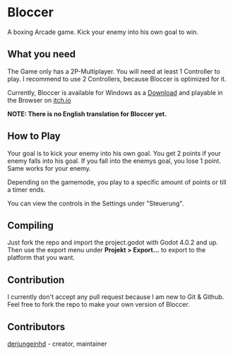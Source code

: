 # Bloccer
A boxing Arcade game. Kick your enemy into his own goal to win.

## What you need

The Game only has a 2P-Multiplayer. You will need at least 1 Controller to play. 
I recommend to use 2 Controllers, because Bloccer is optimized for it.

Currently, Bloccer is available for Windows as a [Download](https://github.com/derjungeinhd/bloccer/releases/) and playable in the Browser on [itch.io](https://derjungeinhd.itch.io/bloccer)

**NOTE: There is no English translation for Bloccer yet.**

## How to Play

Your goal is to kick your enemy into his own goal.
You get 2 points if your enemy falls into his goal. If you fall into the enemys goal, you lose 1 point.
Same works for your enemy.

Depending on the gamemode, you play to a specific amount of points or till a timer ends.

You can view the controls in the Settings under "Steuerung".

## Compiling

Just fork the repo and import the project.godot with Godot 4.0.2 and up.
Then use the export menu under **Projekt > Export...** to export to the platform that you want.

## Contribution

I currently don't accept any pull request because I am new to Git & Github.
Feel free to fork the repo to make your own version of Bloccer.

## Contributors

[derjungeinhd](https://github.com/derjungeinhd/) - creator, maintainer
